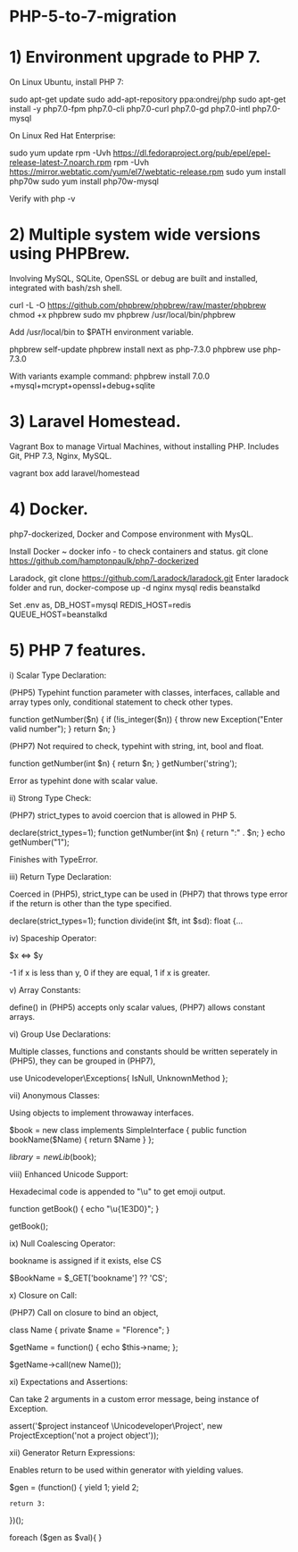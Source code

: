 # PHP-5-to-7-migration
# 1) Environment upgrade to PHP 7.

On Linux Ubuntu, install PHP 7:

sudo apt-get update
sudo add-apt-repository ppa:ondrej/php
sudo apt-get install -y php7.0-fpm php7.0-cli php7.0-curl php7.0-gd php7.0-intl php7.0-mysql

On Linux Red Hat Enterprise:

sudo yum update
rpm -Uvh https://dl.fedoraproject.org/pub/epel/epel-release-latest-7.noarch.rpm
rpm -Uvh https://mirror.webtatic.com/yum/el7/webtatic-release.rpm
sudo yum install php70w
sudo yum install php70w-mysql

Verify with php -v

# 2) Multiple system wide versions using PHPBrew.

Involving MySQL, SQLite, OpenSSL or debug are built and installed, integrated with bash/zsh shell.

curl -L -O https://github.com/phpbrew/phpbrew/raw/master/phpbrew
chmod +x phpbrew
sudo mv phpbrew /usr/local/bin/phpbrew

Add /usr/local/bin to $PATH environment variable.

phpbrew self-update
phpbrew install next as php-7.3.0
phpbrew use php-7.3.0

With variants example command: phpbrew install 7.0.0 +mysql+mcrypt+openssl+debug+sqlite

# 3) Laravel Homestead.

Vagrant Box to manage Virtual Machines, without installing PHP. Includes Git, PHP 7.3, Nginx, MySQL.

vagrant box add laravel/homestead

# 4) Docker.
php7-dockerized, Docker and Compose environment with MysQL.

Install Docker
~ docker info - to check containers and status.
git clone https://github.com/hamptonpaulk/php7-dockerized

Laradock, git clone https://github.com/Laradock/laradock.git
Enter laradock folder and run, docker-compose up -d nginx mysql redis beanstalkd

Set .env as,
DB_HOST=mysql
REDIS_HOST=redis
QUEUE_HOST=beanstalkd

# 5) PHP 7 features.

i) Scalar Type Declaration: 

(PHP5) Typehint function parameter with classes, interfaces, callable and array types only, conditional statement to check other types.

function getNumber($n) {
    if (!is_integer($n)) {
        throw new Exception("Enter valid number");
    } return $n;
}

(PHP7) Not required to check, typehint with string, int, bool and float.

function getNumber(int $n) {
    return $n;
}
getNumber('string');

Error as typehint done with scalar value.

ii) Strong Type Check:

(PHP7) strict_types to avoid coercion that is allowed in PHP 5.

declare(strict_types=1);
function getNumber(int $n) {
    return ":" . $n;
}
echo getNumber("1");

Finishes with TypeError.

iii) Return Type Declaration:

Coerced in (PHP5), strict_type can be used in (PHP7) that throws type error if the return is other than the type specified.

declare(strict_types=1);
function divide(int $ft, int $sd): float {...

iv) Spaceship Operator:

$x <=> $y 

-1 if x is less than y, 0 if they are equal, 1 if x is greater.

v) Array Constants:

define() in (PHP5) accepts only scalar values, (PHP7) allows constant arrays.

vi) Group Use Declarations:

Multiple classes, functions and constants should be written seperately in (PHP5), they can be grouped in (PHP7),

use Unicodeveloper\Exceptions\{
    IsNull, UnknownMethod };

vii) Anonymous Classes:

Using objects to implement throwaway interfaces.

$book = new class implements SimpleInterface {
    public function bookName($Name) {
        return $Name
    }
};

$library = new Lib($book);

viii) Enhanced Unicode Support:

Hexadecimal code is appended to "\u" to get emoji output.

function getBook() {
    echo "\u{1E3D0}";
}

getBook();

ix) Null Coalescing Operator:

bookname is assigned if it exists, else CS

$BookName = $_GET['bookname'] ?? 'CS';

x) Closure on Call:

(PHP7) Call on closure to bind an object,

class Name {
    private $name = "Florence";
}

$getName = function() {
    echo $this->name;
};

$getName->call(new Name());

xi) Expectations and Assertions:

Can take 2 arguments in a custom error message, being instance of Exception.

assert('$project instanceof \Unicodeveloper\Project', new ProjectException('not a project object'));

xii) Generator Return Expressions:

Enables return to be used within generator with yielding values.

$gen = (function() {
    yield 1;
    yield 2;
    
    return 3:
})();

foreach ($gen as $val){
}
